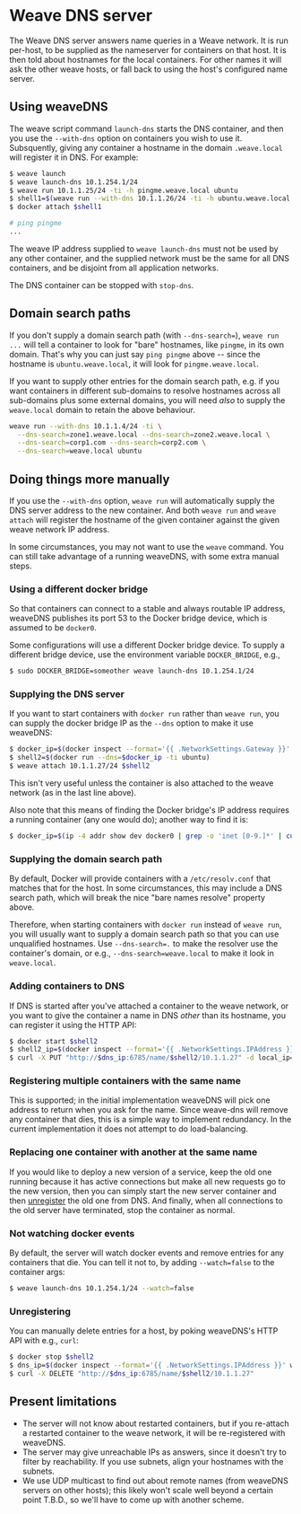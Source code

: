 # Weave DNS server

The Weave DNS server answers name queries in a Weave network. It is
run per-host, to be supplied as the nameserver for containers on that
host. It is then told about hostnames for the local containers. For
other names it will ask the other weave hosts, or fall back to using
the host's configured name server.

## Using weaveDNS

The weave script command `launch-dns` starts the DNS container, and
then you use the `--with-dns` option on containers you wish to use it.
Subsquently, giving any container a hostname in the domain
`.weave.local` will register it in DNS. For example:

```bash
$ weave launch
$ weave launch-dns 10.1.254.1/24
$ weave run 10.1.1.25/24 -ti -h pingme.weave.local ubuntu
$ shell1=$(weave run --with-dns 10.1.1.26/24 -ti -h ubuntu.weave.local ubuntu)
$ docker attach $shell1

# ping pingme
...
```

The weave IP address supplied to `weave launch-dns` must not be used
by any other container, and the supplied network must be the same for
all DNS containers, and be disjoint from all application networks.

The DNS container can be stopped with `stop-dns`.


## Domain search paths

If you don't supply a domain search path (with `--dns-search=`),
`weave run ...` will tell a container to look for "bare" hostnames,
like `pingme`, in its own domain. That's why you can just say `ping
pingme` above -- since the hostname is `ubuntu.weave.local`, it will
look for `pingme.weave.local`.

If you want to supply other entries for the domain search path,
e.g. if you want containers in different sub-domains to resolve
hostnames across all sub-domains plus some external domains, you will
need *also* to supply the `weave.local` domain to retain the above
behaviour.

```bash
weave run --with-dns 10.1.1.4/24 -ti \
  --dns-search=zone1.weave.local --dns-search=zone2.weave.local \
  --dns-search=corp1.com --dns-search=corp2.com \
  --dns-search=weave.local ubuntu
```

## Doing things more manually

If you use the `--with-dns` option, `weave run` will automatically
supply the DNS server address to the new container. And both
`weave run` and `weave attach` will register the hostname of the given
container against the given weave network IP address.

In some circumstances, you may not want to use the `weave`
command. You can still take advantage of a running weaveDNS, with some
extra manual steps.

### Using a different docker bridge

So that containers can connect to a stable and always routable IP
address, weaveDNS publishes its port 53 to the Docker bridge device,
which is assumed to be `docker0`.

Some configurations will use a different Docker bridge device. To
supply a different bridge device, use the environment variable
`DOCKER_BRIDGE`, e.g.,

```bash
$ sudo DOCKER_BRIDGE=someother weave launch-dns 10.1.254.1/24
```

### Supplying the DNS server

If you want to start containers with `docker run` rather than `weave
run`, you can supply the docker bridge IP as the `--dns` option to
make it use weaveDNS:

```bash
$ docker_ip=$(docker inspect --format='{{ .NetworkSettings.Gateway }}' weavedns)
$ shell2=$(docker run --dns=$docker_ip -ti ubuntu)
$ weave attach 10.1.1.27/24 $shell2
```

This isn't very useful unless the container is also attached to the
weave network (as in the last line above).

Also note that this means of finding the Docker bridge's IP address
requires a running container (any one would do); another way to find
it is:

```bash
$ docker_ip=$(ip -4 addr show dev docker0 | grep -o 'inet [0-9.]*' | cut -d ' ' -f 2)
```

### Supplying the domain search path

By default, Docker will provide containers with a `/etc/resolv.conf`
that matches that for the host. In some circumstances, this may
include a DNS search path, which will break the nice "bare names
resolve" property above.

Therefore, when starting containers with `docker run` instead of
`weave run`, you will usually want to supply a domain search path so
that you can use unqualified hostnames. Use `--dns-search=.` to make
the resolver use the container's domain, or e.g.,
`--dns-search=weave.local` to make it look in `weave.local`.

### Adding containers to DNS

If DNS is started after you've attached a container to the weave
network, or you want to give the container a name in DNS *other* than
its hostname, you can register it using the HTTP API:

```bash
$ docker start $shell2
$ shell2_ip=$(docker inspect --format='{{ .NetworkSettings.IPAddress }}' $shell2)
$ curl -X PUT "http://$dns_ip:6785/name/$shell2/10.1.1.27" -d local_ip=$shell2_ip -d fqdn=shell2.weave.local
```

### Registering multiple containers with the same name

This is supported; in the initial implementation weaveDNS will pick one address to return when you ask for the name.  Since weave-dns will remove any container that dies, this is a simple way to implement redundancy.  In the current implementation it does not attempt to do load-balancing.

### Replacing one container with another at the same name

If you would like to deploy a new version of a service, keep the old one running because it has active connections but make all new requests go to the new version, then you can simply start the new server container and then [unregister](https://github.com/zettio/weave/tree/master/weavedns#unregistering) the old one from DNS. And finally, when all connections to the old server have terminated, stop the container as normal.

### Not watching docker events

By default, the server will watch docker events and remove entries for
any containers that die. You can tell it not to, by adding
`--watch=false` to the container args:

```bash
$ weave launch-dns 10.1.254.1/24 --watch=false
```

### Unregistering

You can manually delete entries for a host, by poking weaveDNS's HTTP
API with e.g., `curl`:

```bash
$ docker stop $shell2
$ dns_ip=$(docker inspect --format='{{ .NetworkSettings.IPAddress }}' weavedns)
$ curl -X DELETE "http://$dns_ip:6785/name/$shell2/10.1.1.27"
```

## Present limitations

 * The server will not know about restarted containers, but if you
   re-attach a restarted container to the weave network, it will be
   re-registered with weaveDNS.
 * The server may give unreachable IPs as answers, since it doesn't
   try to filter by reachability. If you use subnets, align your
   hostnames with the subnets.
 * We use UDP multicast to find out about remote names (from weaveDNS
   servers on other hosts); this likely won't scale well beyond a
   certain point T.B.D., so we'll have to come up with another scheme.
